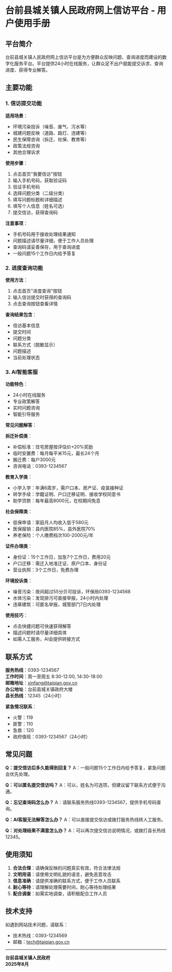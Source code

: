 # 台前县城关镇人民政府网上信访平台 - 用户使用手册

## 平台简介

台前县城关镇人民政府网上信访平台是为方便群众反映问题、查询进度而建设的数字化服务平台。平台提供24小时在线服务，让群众足不出户就能提交诉求、查询进度、获得专业解答。

## 主要功能

### 1. 信访提交功能

**适用场景**：
- 环境污染投诉（噪音、废气、污水等）
- 城建问题反映（道路、路灯、违建等）
- 民生保障咨询（拆迁、社保、教育等）
- 政策法规咨询
- 其他合理诉求

**使用步骤**：
1. 点击首页"我要信访"按钮
2. 输入手机号码，获取验证码
3. 验证手机号码
4. 选择问题分类（二级分类）
5. 填写问题标题和详细描述
6. 填写个人信息（姓名可选）
7. 提交信访，获得查询码

**注意事项**：
- 手机号码用于接收处理结果通知
- 问题描述请尽量详细，便于工作人员处理
- 查询码请妥善保存，用于查询进度
- 一般问题15个工作日内给予答复

### 2. 进度查询功能

**使用方法**：
1. 点击首页"进度查询"按钮
2. 输入信访提交时获得的查询码
3. 点击查询按钮查看详情

**查询结果包含**：
- 信访基本信息
- 提交时间
- 问题分类
- 联系方式（脱敏显示）
- 问题描述
- 当前处理状态

### 3. AI智能客服

**功能特色**：
- 24小时在线服务
- 专业政策解答
- 实时问题咨询
- 智能引导服务

**常见问题解答**：

**拆迁补偿类**：
- 补偿标准：住宅房屋按评估价+20%奖励
- 临时安置费：每月每平米15元，最长24个月
- 搬迁费：每户3000元
- 咨询电话：0393-1234567

**教育入学类**：
- 小学入学：年满6周岁，需户口本、房产证、疫苗接种证
- 转学手续：学籍证明、户口迁移证明、接收学校同意书
- 助学贷款：每年最高8000元，在校期间免息

**社会保障类**：
- 低保申请：家庭月人均收入低于580元
- 医保报销：县内医院85%，县外医院70%
- 养老保险：个人缴费档次100-2000元/年

**证件办理类**：
- 身份证：15个工作日，加急7个工作日，费用20元
- 户口迁移：需迁入地准迁证、原户口本、身份证
- 营业执照：3个工作日，免费办理

**环境投诉类**：
- 噪音污染：夜间超过55分贝可投诉，环保局0393-1234568
- 水体污染：发现排污可直接举报，24小时内处理
- 违章建筑：可匿名举报，城管部门7日内处理

**使用技巧**：
- 点击快捷问题可快速获得解答
- 描述问题时请尽量详细具体
- 如需人工服务，AI会提供转接方式

## 联系方式

**服务热线**：0393-1234567  
**工作时间**：周一至周五 8:30-12:00, 14:30-18:00  
**邮箱地址**：xinfang@taiqian.gov.cn  
**办公地址**：台前县城关镇政府大楼  
**县长热线**：12345（24小时）

**紧急情况联系**：
- 火警：119
- 匪警：110
- 急救：120
- 政府值班：0393-1234567（24小时）

## 常见问题

**Q：提交信访后多久能得到回复？**
A：一般问题15个工作日内给予答复，紧急问题会优先处理。

**Q：可以匿名提交信访吗？**
A：可以，姓名为可选项，但建议留下联系方式便于沟通。

**Q：忘记查询码怎么办？**
A：请联系服务热线0393-1234567，提供手机号码查询。

**Q：AI客服无法解答怎么办？**
A：可以直接提交信访或拨打服务热线转人工服务。

**Q：对处理结果不满意怎么办？**
A：可以再次提交信访说明情况，或拨打县长热线12345。

## 使用须知

1. **合法合理**：请确保反映的问题真实有效，符合法律法规
2. **文明用语**：请使用文明礼貌的语言，避免恶意攻击
3. **信息准确**：请提供准确的联系方式，便于工作人员联系
4. **耐心等待**：请理解处理需要时间，耐心等待处理结果
5. **配合调查**：如需实地调查，请积极配合工作人员

## 技术支持

如遇到网站技术问题，请联系：
- 技术热线：0393-1234569
- 邮箱：tech@taiqian.gov.cn

---

**台前县城关镇人民政府**  
**2025年8月**

